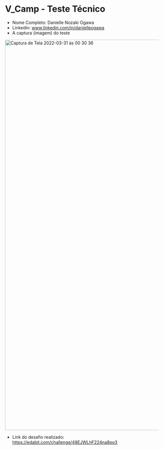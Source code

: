 # V_Camp - Teste Técnico

- Nome Completo: Danielle Nozaki Ogawa
- Linkedin: www.linkedin.com/in/danielleogawa
- A captura (imagem) do teste
<img width="1280" alt="Captura de Tela 2022-03-31 às 00 30 36" src="https://user-images.githubusercontent.com/100209221/160970933-e9d88361-5ec4-4984-b877-3e42d41c2b6d.png">



- Link do desafio realizado: https://edabit.com/challenge/48EJWLhF224na8po3
